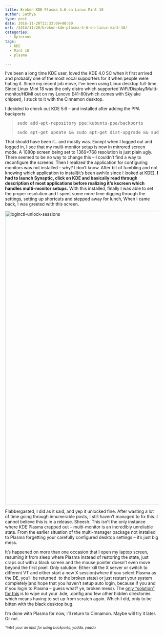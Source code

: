 ```yaml
---
title: Broken KDE Plasma 5.6 on Linux Mint 18
author: Sathya
type: post
date: 2016-11-20T13:33:09+00:00
url: /2016/11/20/broken-kde-plasma-5-6-on-linux-mint-18/
categories:
  - Opinions
tags:
  - KDE
  - Mint 18
  - plasma

---
```

I&#8217;ve been a long time KDE user, loved the KDE 4.0 SC when it first arrived and probably one of the most vocal supporters for it when people were hating it. Since my recent job move, I&#8217;ve been using Linux desktop full-time. Since Linux Mint 18 was the only distro which supported WiFi/Display/Multi-monitor/HDMI out on my Lenovo E41-80(which comes with Skylake chipset), I stuck to it with the Cinnamon desktop.

I decided to check out KDE 5.6 &#8211; and installed after adding the PPA backports

> <pre>sudo add-apt-repository ppa:kubuntu-ppa/backports</pre>
> 
> <pre>sudo apt-get update && sudo apt-get dist-upgrade && sudo apt-get install kubuntu-desktop</pre>

That should have been it.. and mostly was. Except when I logged out and logged in, I see that my multi-monitor setup is now in mirrored screen mode. A 1080p screen being set to 1366&#215;768 resolution is just plain ugly. There seemed to be no way to change this &#8211; I couldn&#8217;t find a way to reconfigure the screens. Then I realized the application for configuring monitors was not installed &#8211; why? I don&#8217;t know. After bit of fumbling and not knowing which application to install(it&#8217;s been awhile since I looked at KDE), **I had to launch Synaptic, click on KDE and basically read through description of most applications before realizing it&#8217;s kscreen which handles multi-monitor setups.** With this installed, finally I was able to set the proper resolution and I spent some more time digging through the settings, setting up shortcuts and stepped away for lunch, When I came back, I was greeted with this screen.

[<img class="aligncenter size-full wp-image-1476" src="https://sathyasays.com/wp-content/uploads/2016/10/loginctl-unlock-sessions.jpg" alt="loginctl-unlock-sessions" width="1280" height="960" />][1]

Flabbergasted, I did as it said, and yep it unlocked fine. After wasting a lot of time going through innumerable posts, I still haven&#8217;t managed to fix this. I cannot believe this is in a release. Sheesh. This isn&#8217;t the only instance where KDE Plasma crapped out &#8211; multi-monitor is an incredibly unreliable state. From the earlier situation of the multi-manager package not installed to Plasma forgetting your carefully configured desktop settings &#8211; it&#8217;s just big mess.

It&#8217;s happened on more than one occasion that I open my laptop screen, resuming it from sleep where Plasma instead of restoring the state, just craps out with a black screen and the mouse pointer doesn&#8217;t even move beyond the first pixel. Only solution: Either kill the X server or switch to different VT and either start a new X session(where if you select Plasma as the DE, you&#8217;ll be returned  to the broken state) or just restart your system completely(and hope that you haven&#8217;t setup auto login, because if you and if you login to Plasma &#8211; guess what? ye, broken mess). The <a href="http://askubuntu.com/questions/614447/black-screen-after-login-kubuntu-15-04" target="_blank">only &#8220;solution&#8221; for this</a> is to wipe out your .kde, .config and few other hidden directories which means having to set up from scratch again. Which I did, only to be bitten with the black desktop bug.

I&#8217;m done with Plasma for now, I&#8217;ll return to Cinnamon. Maybe will try it later. Or not.

_<sup>*inb4 your an idiot for using backports, yadda, yadda</sup>_

&nbsp;

 [1]: https://sathyasays.com/wp-content/uploads/2016/10/loginctl-unlock-sessions.jpg